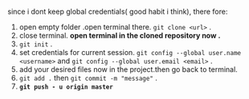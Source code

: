 since i dont keep global credentials( good habit i think), there fore:
1. open empty folder .open terminal there. `git clone <url>` .
2. close terminal. <b> open terminal in the cloned repository now .</b>
3. `git init` .
4. set credentials for current session. `git config --global user.name <username>` and `git config --global user.email <email>` .
5. add your desired files now in the project.then go back to terminal.
6. `git add .` then `git commit -m "message"` .
7. <B>` git push - u origin master  `</B>
